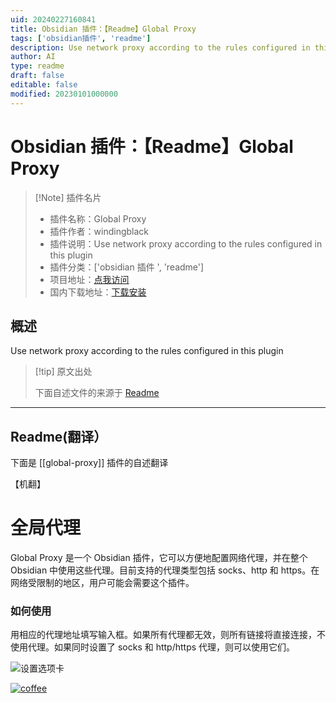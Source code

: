 ```yaml
---
uid: 20240227160841
title: Obsidian 插件：【Readme】Global Proxy
tags: ['obsidian插件', 'readme']
description: Use network proxy according to the rules configured in this plugin
author: AI
type: readme
draft: false
editable: false
modified: 20230101000000
---
```


# Obsidian 插件：【Readme】Global Proxy

> [!Note] 插件名片
> - 插件名称：Global Proxy
> - 插件作者：windingblack
> - 插件说明：Use network proxy according to the rules configured in this plugin
> - 插件分类：['obsidian 插件 ', 'readme']
> - 项目地址：[点我访问](https://github.com/windingblack/obsidian-global-proxy)
> - 国内下载地址：[下载安装](https://pkmer.cn/products/plugin/pluginMarket/?global-proxy)

## 概述

Use network proxy according to the rules configured in this plugin

> [!tip] 原文出处
>
>下面自述文件的来源于 [Readme](https://ghproxy.net/https://raw.githubusercontent.com/windingblack/obsidian-global-proxy/master/README.md)

---

## Readme(翻译）

下面是 [[global-proxy]] 插件的自述翻译

【机翻】

# 全局代理

Global Proxy 是一个 Obsidian 插件，它可以方便地配置网络代理，并在整个 Obsidian 中使用这些代理。目前支持的代理类型包括 socks、http 和 https。在网络受限制的地区，用户可能会需要这个插件。

### 如何使用

用相应的代理地址填写输入框。如果所有代理都无效，则所有链接将直接连接，不使用代理。如果同时设置了 socks 和 http/https 代理，则可以使用它们。

![设置选项卡](https://cdn.pkmer.cn/covers/global-proxy_2_0.png!pkmer)

[![coffee](https://img.buymeacoffee.com/button-api/?text=Buy%20me%20a%20coffee&emoji=%E2%98%95&slug=windingblack&button_colour=FFDD00&font_colour=000000&font_family=Comic&outline_colour=000000&coffee_colour=ffffff)](https://www.buymeacoffee.com/windingblack)
